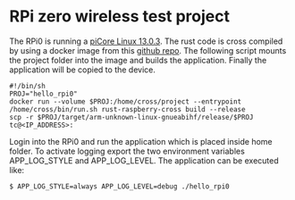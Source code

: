 # RPi zero wireless test project
The RPi0 is running a [piCore Linux 13.0.3](http://forum.tinycorelinux.net/). The rust code is cross compiled by using a docker image from this [github repo](https://github.com/Ragnaroek/rust-on-raspberry-docker).
The following script mounts the project folder into the image and builds the application. Finally the application will be copied to the device.

```
#!/bin/sh
PROJ="hello_rpi0"
docker run --volume $PROJ:/home/cross/project --entrypoint /home/cross/bin/run.sh rust-raspberry-cross build --release
scp -r $PROJ/target/arm-unknown-linux-gnueabihf/release/$PROJ tc@<IP_ADDRESS>:
```
Login into the RPi0 and run the application which is placed inside home folder.
To activate logging export the two environment variables APP_LOG_STYLE and APP_LOG_LEVEL.
The application can be executed like: 
```
$ APP_LOG_STYLE=always APP_LOG_LEVEL=debug ./hello_rpi0
```
